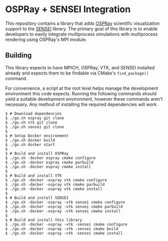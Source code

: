 # OSPRay + SENSEI Integration

This repository contains a library that adds [OSPRay][] scientific visualization
support to the [SENSEI][] library. The primary goal of this library is to enable
developers to easily integrate multiprocess simulations with multiprocess
rendering using OSPRay's MPI module.


## Building

This library expects to have MPICH, OSPRay, VTK, and SENSEI installed already
and expects them to be findable via CMake's `find_package()` command.

For convenience, a script at the root level helps manage the development
environment this code expects. Running the following commands should yield a
suitable development environment, however these commands aren't necessary. Any
method of installing the required dependencies will work.

```console
$ # Download dependencies
$ ./go.sh ospray git clone
$ ./go.sh vtk git clone
$ ./go.sh sensei git clone
$
$ # Setup Docker environment
$ ./go.sh docker build
$ ./go.sh docker start
$
$ # Build and install OSPRay
$ ./go.sh -docker ospray cmake configure
$ ./go.sh -docker ospray cmake parbuild
$ ./go.sh -docker ospray cmake install
$
$ # Build and install VTK
$ ./go.sh -docker -ospray vtk cmake configure
$ ./go.sh -docker -ospray vtk cmake parbuild
$ ./go.sh -docker -ospray vtk cmake install
$
$ # Build and install SENSEI
$ ./go.sh -docker -ospray -vtk sensei cmake configure
$ ./go.sh -docker -ospray -vtk sensei cmake parbuild
$ ./go.sh -docker -ospray -vtk sensei cmake install
$
$ # Build and install this library
$ ./go.sh -docker -ospray -vtk -sensei cmake configure
$ ./go.sh -docker -ospray -vtk -sensei cmake build
$ ./go.sh -docker -ospray -vtk -sensei cmake install
```


[SENSEI]: https://github.com/SENSEI-insitu/SENSEI
[OSPRay]: https://github.com/ospray/ospray
